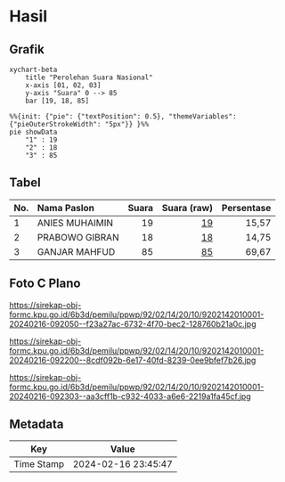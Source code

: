# Hasil

## Grafik

```mermaid
xychart-beta
    title "Perolehan Suara Nasional"
    x-axis [01, 02, 03]
    y-axis "Suara" 0 --> 85
    bar [19, 18, 85]
```

```mermaid
%%{init: {"pie": {"textPosition": 0.5}, "themeVariables": {"pieOuterStrokeWidth": "5px"}} }%%
pie showData
    "1" : 19
    "2" : 18
    "3" : 85
```

## Tabel

| No. | Nama Paslon    | Suara | Suara (raw) | Persentase |
|:--- |:-------------- | -----:| -----------:| ----------:|
| 1   | ANIES MUHAIMIN | 19    | [19][p-1]   | 15,57      |
| 2   | PRABOWO GIBRAN | 18    | [18][p-2]   | 14,75      |
| 3   | GANJAR MAHFUD  | 85    | [85][p-3]   | 69,67      |


[p-1]: https://github.com/gigit-pemilu/pemilu-2024/blob/main/pilpres/hitung-suara/sub/92-papua-barat/sub/02-manokwari/sub/14-manokwari-utara/sub/2010-warbefor/sub/001-tps/sub/paslon-1.txt
[p-2]: https://github.com/gigit-pemilu/pemilu-2024/blob/main/pilpres/hitung-suara/sub/92-papua-barat/sub/02-manokwari/sub/14-manokwari-utara/sub/2010-warbefor/sub/001-tps/sub/paslon-2.txt
[p-3]: https://github.com/gigit-pemilu/pemilu-2024/blob/main/pilpres/hitung-suara/sub/92-papua-barat/sub/02-manokwari/sub/14-manokwari-utara/sub/2010-warbefor/sub/001-tps/sub/paslon-3.txt

## Foto C Plano

https://sirekap-obj-formc.kpu.go.id/6b3d/pemilu/ppwp/92/02/14/20/10/9202142010001-20240216-092050--f23a27ac-6732-4f70-bec2-128760b21a0c.jpg

https://sirekap-obj-formc.kpu.go.id/6b3d/pemilu/ppwp/92/02/14/20/10/9202142010001-20240216-092200--8cdf092b-6e17-40fd-8239-0ee9bfef7b26.jpg

https://sirekap-obj-formc.kpu.go.id/6b3d/pemilu/ppwp/92/02/14/20/10/9202142010001-20240216-092303--aa3cff1b-c932-4033-a6e6-2219a1fa45cf.jpg


## Metadata

| Key        | Value               |
| ---------- | ------------------- |
| Time Stamp | 2024-02-16 23:45:47 |



